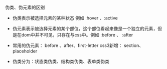 <!--
 * @Author: guozhigq
 * @Date: 2021-11-19 16:13:56
 * @LastEditTime: 2021-11-19 16:23:13
 * @LastEditors: Please set LastEditors
 * @Description: 打开koroFileHeader查看配置 进行设置: https://github.com/OBKoro1/koro1FileHeader/wiki/%E9%85%8D%E7%BD%AE
 * @FilePath: /JsProject/问答/伪类、伪元素的区别.md
-->

伪类、伪元素的区别

+ 伪类表示被选择元素的某种状态 例如 :hover 、:active
+ 伪元素表示被选择元素的某个部位，这个部位看起来像是一个独立的元素，但是在dom中并不可见，只存在与css中。例如 :before 、 :after

+ 常用的伪元素： before 、after、first-letter  css3新增： section、placeholder
+ 伪类分为：状态类伪类、结构类伪类、表单类伪类